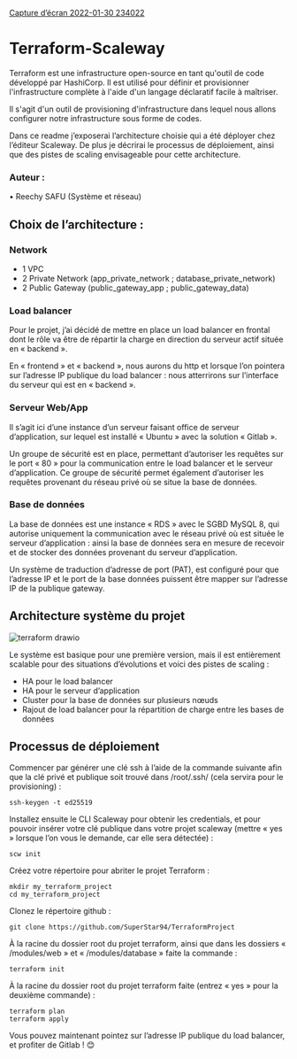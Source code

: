  [Capture d’écran 2022-01-30 234022](https://user-images.githubusercontent.com/93139549/151731771-de6fe870-e046-4af7-b14d-581ed8dc542d.png)

 
# Terraform-Scaleway 

Terraform est une infrastructure open-source en tant qu'outil de code développé par HashiCorp. Il est utilisé pour définir et provisionner l'infrastructure complète à l'aide d'un langage déclaratif facile à maîtriser.

Il s'agit d'un outil de provisioning d'infrastructure dans lequel nous allons configurer notre infrastructure sous forme de codes.

Dans ce readme j’exposerai l’architecture choisie qui a été déployer chez l’éditeur Scaleway. De plus je décrirai le processus de déploiement, ainsi que des pistes de scaling envisageable pour cette architecture.

### Auteur : 
•	Reechy SAFU (Système et réseau)

## Choix de l’architecture :

### Network
- 1 VPC
- 2 Private Network (app_private_network ; database_private_network)
- 2 Public Gateway (public_gateway_app ; public_gateway_data)

### Load balancer 
Pour le projet, j’ai décidé de mettre en place un load balancer en frontal dont le rôle va être de répartir la charge en direction du serveur actif située en « backend ».

En « frontend » et « backend », nous aurons du http et lorsque l’on pointera sur l’adresse IP publique du load balancer : nous atterrirons sur l’interface du serveur qui est en « backend ».

### Serveur Web/App
Il s’agit ici d’une instance d’un serveur faisant office de serveur d’application, sur lequel est installé « Ubuntu » avec la solution « Gitlab ».

Un groupe de sécurité est en place, permettant d’autoriser les requêtes sur le port « 80 » pour la communication entre le load balancer et le serveur d’application. Ce groupe de sécurité permet également d’autoriser les requêtes provenant du réseau privé où se situe la base de données.

### Base de données 
La base de données est une instance « RDS » avec le SGBD MySQL 8, qui autorise uniquement la communication avec le réseau privé où est située le serveur d’application : ainsi la base de données sera en mesure de recevoir et de stocker des données provenant du serveur d’application.

Un système de traduction d’adresse de port (PAT), est configuré pour que l’adresse IP et le port de la base données puissent être mapper sur l’adresse IP de la publique gateway.

## Architecture système du projet
 
 ![terraform drawio](https://user-images.githubusercontent.com/93139549/151731798-e4f2a369-6f4a-404c-92b8-3f1a23fc72b2.png)

 
Le système est basique pour une première version, mais il est entièrement scalable pour des situations d’évolutions et voici des pistes de scaling : 

- HA pour le load balancer
- HA pour le serveur d’application
- Cluster pour la base de données sur plusieurs nœuds
- Rajout de load balancer pour la répartition de charge entre les bases de données

## Processus de déploiement
Commencer par générer une clé ssh à l’aide de la commande suivante afin que la clé privé et publique soit trouvé dans /root/.ssh/ (cela servira pour le provisioning) : 

```
ssh-keygen -t ed25519
```

Installez ensuite le CLI Scaleway pour obtenir les credentials, et pour pouvoir insérer votre clé publique dans votre projet scaleway (mettre « yes » lorsque l’on vous le demande, car elle sera détectée) :

```
scw init
```

Créez votre répertoire pour abriter le projet Terraform : 

```
mkdir my_terraform_project
cd my_terraform_project
```

Clonez le répertoire github : 

```
git clone https://github.com/SuperStar94/TerraformProject
```

À la racine du dossier root du projet terraform, ainsi que dans les dossiers « /modules/web » et « /modules/database » faite la commande : 

```
terraform init
```

À la racine du dossier root du projet terraform faite (entrez « yes » pour la deuxième commande) : 

```
terraform plan
terraform apply
```

Vous pouvez maintenant pointez sur l’adresse IP publique du load balancer, et profiter de Gitlab ! 😊
